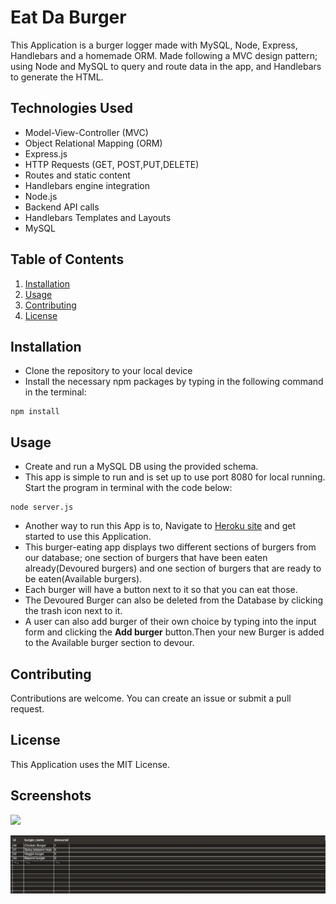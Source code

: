 # Eat Da Burger 

This Application is a burger logger made with MySQL, Node, Express, Handlebars and a homemade ORM. Made following a MVC design pattern; using Node and MySQL to query and route data in the app, and Handlebars to generate the HTML.

## Technologies Used

* Model-View-Controller (MVC)
* Object Relational Mapping (ORM)
* Express.js
* HTTP Requests (GET, POST,PUT,DELETE)
* Routes and static content
* Handlebars engine integration
* Node.js
* Backend API calls
* Handlebars Templates and Layouts
* MySQL

## Table of Contents

1. [Installation](#Installation)
2. [Usage](#Usage)
3. [Contributing](#Contributing)
4. [License](#licence)



## Installation


 * Clone the repository to your local device
 * Install the necessary npm packages by typing in the following command in the terminal:

 ```
 npm install
 ```

## Usage

* Create and run a MySQL DB using the provided schema.
* This app is simple to run and is set up to use port 8080 for local running. Start the program in terminal with the code below:

```
node server.js 
```

* Another way to run this App is to, Navigate to [Heroku site](https://rocky-meadow-23943.herokuapp.com) and get started to use this Application. 
* This burger-eating app displays two different sections of burgers from our database; one section of burgers that have been eaten already(Devoured burgers) and one section of burgers that are ready to be eaten(Available burgers). 
* Each burger will have a button next to it so that you can eat those.
* The Devoured Burger can also be deleted from the Database by clicking the trash icon next to it.
* A user can also add burger of their own choice by typing into the input form and clicking the **Add burger** button.Then your new Burger is added to the Available burger section to devour.



## Contributing

Contributions are welcome. You can create an issue or submit a pull request.

## License

This Application uses the MIT License.

## Screenshots

![](public/assets/img/screenshot.png)

![](public/assets/img/screenshot2.png)